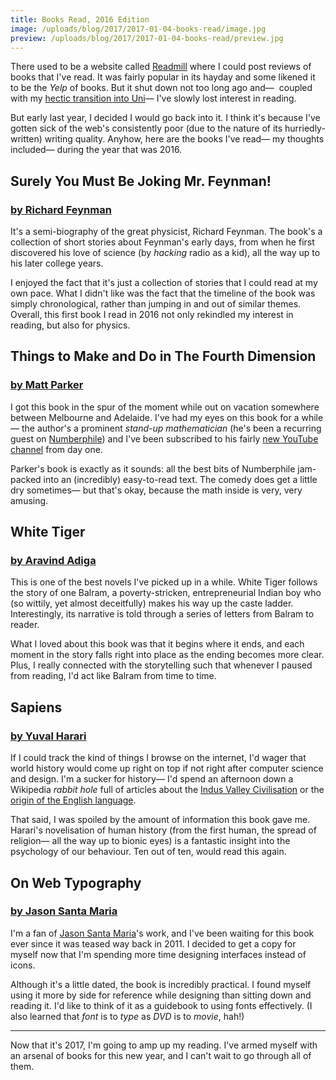 ```yaml
---
title: Books Read, 2016 Edition
image: /uploads/blog/2017/2017-01-04-books-read/image.jpg
preview: /uploads/blog/2017/2017-01-04-books-read/preview.jpg
---
```


There used to be a website called [Readmill](http://readmill.com) where I could post reviews of books that I've read. It was fairly popular in its hayday and some likened it to be the *Yelp* of books. But it shut down not too long ago and—  coupled with my [hectic transition into Uni](http://log.mlgrto.com/post/122224865875/semester-one)— I've slowly lost interest in reading.

But early last year, I decided I would go back into it. I think it's because I've gotten sick of the web's consistently poor (due to the nature of its hurriedly-written) writing quality. Anyhow, here are the books I've read— my thoughts included— during the year that was 2016.

## Surely You Must Be Joking Mr. Feynman!

### [by Richard Feynman](https://www.amazon.com/Surely-Feynman-Adventures-Curious-Character/dp/0393316041) 

It's a semi-biography of the great physicist, Richard Feynman. The book's a collection of short stories about Feynman's early days, from when he first discovered his love of science (by *hacking* radio as a kid), all the way up to his later college years.

I enjoyed the fact that it's just a collection of stories that I could read at my own pace. What I didn't like was the fact that the timeline of the book was simply chronological, rather than jumping in and out of similar themes. Overall, this first book I read in 2016 not only rekindled my interest in reading, but also for physics.

## Things to Make and Do in The Fourth Dimension

### [by Matt Parker](http://makeanddo4d.com) 

I got this book in the spur of the moment while out on vacation somewhere between Melbourne and Adelaide. I've had my eyes on this book for a while— the author's a prominent *stand-up mathematician* (he's been a recurring guest on [Numberphile](https://www.youtube.com/watch?v=_s5RFgd59ao)) and I've been subscribed to his fairly [new YouTube channel](https://www.youtube.com/channel/UCSju5G2aFaWMqn-_0YBtq5A) from day one.

Parker's book is exactly as it sounds: all the best bits of Numberphile jam-packed into an (incredibly) easy-to-read text. The comedy does get a little dry sometimes— but that's okay, because the math inside is very, very amusing. 

## White Tiger

### [by Aravind Adiga](https://www.amazon.com/gp/product/1416562605?ie=UTF8&tag=thesecondcircle&linkCode=as2&camp=1789&creative=9325&creativeASIN=1416562605) 

This is one of the best novels I've picked up in a while. White Tiger follows the story of one Balram, a poverty-stricken, entrepreneurial Indian boy who (so wittily, yet almost deceitfully) makes his way up the caste ladder. Interestingly, its narrative is told through a series of letters from Balram to reader. 

What I loved about this book was that it begins where it ends, and each moment in the story falls right into place as the ending becomes more clear. Plus, I really connected with the storytelling such that whenever I paused from reading, I'd act like Balram from time to time.

## Sapiens

### [by Yuval Harari](http://www.ynharari.com/sapiens/short-overview/) 

If I could track the kind of things I browse on the internet, I'd wager that world history would come up right on top if not right after computer science and design. I'm a sucker for history— I'd spend an afternoon down a Wikipedia *rabbit hole* full of articles about the [Indus Valley Civilisation](https://en.wikipedia.org/wiki/Indus_Valley_Civilisation) or the [origin of the English language](https://www.youtube.com/user/Xidnaf/videos).

That said, I was spoiled by the amount of information this book gave me. Harari's novelisation of human history (from the first human, the spread of religion— all the way up to bionic eyes) is a fantastic insight into the psychology of our behaviour. Ten out of ten, would read this again.

## On Web Typography

### [by Jason Santa Maria](https://abookapart.com/products/on-web-typography) 

I'm a fan of [Jason Santa Maria](http://jasonsantamaria.com)'s work, and I've been waiting for this book ever since it was teased way back in 2011. I decided to get a copy for myself now that I'm spending more time designing interfaces instead of icons.

Although it's a little dated, the book is incredibly practical. I found myself using it more by side for reference while designing than sitting down and reading it. I'd like to think of it as a guidebook to using fonts effectively. (I also learned that *font* is to *type* as *DVD* is to *movie*, hah!)

---

Now that it's 2017, I'm going to amp up my reading. I've armed myself with an arsenal of books for this new year, and I can't wait to go through all of them.